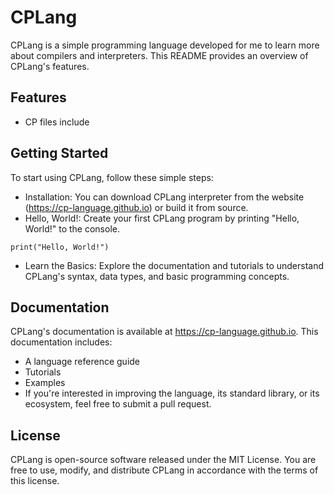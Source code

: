# CPLang

<!--CPLang Logo-->

CPLang is a simple programming language developed for me to learn more about compilers and interpreters. This README provides an overview of CPLang's features.

## Features
- CP files include

## Getting Started
To start using CPLang, follow these simple steps:
- Installation: You can download CPLang interpreter from the website (https://cp-language.github.io) or build it from source.
- Hello, World!: Create your first CPLang program by printing "Hello, World!" to the console.
```cplang
print("Hello, World!")
```
- Learn the Basics: Explore the documentation and tutorials to understand CPLang's syntax, data types, and basic programming concepts.

## Documentation
CPLang's documentation is available at https://cp-language.github.io. This documentation includes:
- A language reference guide
- Tutorials
- Examples
- If you're interested in improving the language, its standard library, or its ecosystem, feel free to submit a pull request.

## License
CPLang is open-source software released under the MIT License. You are free to use, modify, and distribute CPLang in accordance with the terms of this license.
